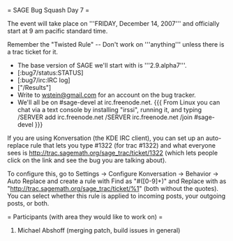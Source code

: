 = SAGE Bug Squash Day 7 =

The event will take place on '''FRIDAY, December 14, 2007''' and officially start at 9 am pacific standard time.

Remember the "Twisted Rule" -- Don't work on '''anything''' unless there is a trac ticket for it.

 * The base version of SAGE we'll start with is '''2.9.alpha7'''.
 * [:bug7/status:STATUS]
 * [:bug7/irc:IRC log]
 * ["/Results"]
 * Write to wstein@gmail.com for an account on the bug tracker.
 * We'll all be on #sage-devel at irc.freenode.net.
{{{
From Linux you can chat via a text console by installing "irssi", running it, and typing
  /SERVER add irc.freenode.net
  /SERVER irc.freenode.net
  /join #sage-devel
}}}

If you are using Konversation (the KDE IRC client), you can set up an auto-replace rule that lets you type #1322 (for trac #1322) and what everyone sees is http://trac.sagemath.org/sage_trac/ticket/1322 (which lets people click on the link and see the bug you are talking about).

To configure this, go to Settings -> Configure Konversation -> Behavior -> Auto Replace and create a rule with Find as "#([0-9]+)" and Replace with as "http://trac.sagemath.org/sage_trac/ticket/%1" (both without the quotes).  You can select whether this rule is applied to incoming posts, your outgoing posts, or both.

= Participants (with area they would like to work on) =
 1. Michael Abshoff (merging patch, build issues in general)
